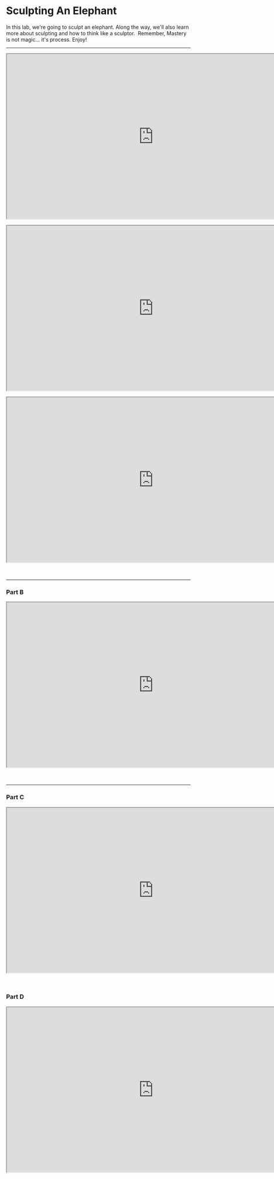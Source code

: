# Sculpting An Elephant

<p>In this lab, we're going to sculpt an elephant. Along the way, we'll also learn more about sculpting and how to think like a sculptor.&nbsp; Remember, Mastery is not magic... it's process. Enjoy!</p>
<hr>
<p><iframe style="font-family: inherit; font-size: 1rem;" src="https://www.youtube.com/embed/XU1Q4AJ2Ias?rel=0" width="800" height="450" allowfullscreen="allowfullscreen" data-mce-fragment="1"></iframe></p>
<p><iframe style="font-family: inherit; font-size: 1rem;" src="https://www.youtube.com/embed/1K9tL6JekFI?rel=0" width="800" height="450" allowfullscreen="allowfullscreen" data-mce-fragment="1"></iframe></p>
<p><iframe style="font-family: inherit; font-size: 1rem;" src="https://www.youtube.com/embed/O_LVCIJRFvI?rel=0" width="800" height="450" allowfullscreen="allowfullscreen" data-mce-fragment="1"></iframe></p>
<p>&nbsp;</p>
<hr>
<h3>Part B</h3>
<p><iframe style="font-family: inherit; font-size: 1rem;" src="https://www.youtube.com/embed/ZMAfDXhCtF8?rel=0" width="800" height="450" allowfullscreen="allowfullscreen" data-mce-fragment="1"></iframe></p>
<p>&nbsp;</p>
<hr>
<h3>Part C</h3>
<p><iframe style="font-family: inherit; font-size: 1rem;" src="https://www.youtube.com/embed/d0Y-InOK4Ec?rel=0" width="800" height="450" allowfullscreen="allowfullscreen" data-mce-fragment="1"></iframe></p>
<p>&nbsp;</p>
<h3>Part D</h3>
<p><iframe style="font-family: inherit; font-size: 1rem;" src="https://www.youtube.com/embed/2zdToNvEmaU?rel=0" width="800" height="450" allowfullscreen="allowfullscreen" data-mce-fragment="1"></iframe></p>
<p>&nbsp;</p>
<p>&nbsp;</p>